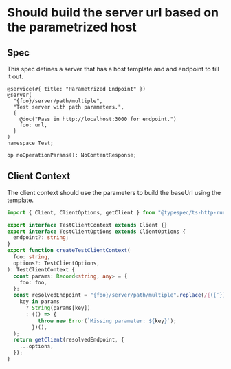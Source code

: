 # Should build the server url based on the parametrized host

## Spec

This spec defines a server that has a host template and and endpoint to fill it out.

```tsp
@service(#{ title: "Parametrized Endpoint" })
@server(
  "{foo}/server/path/multiple",
  "Test server with path parameters.",
  {
    @doc("Pass in http://localhost:3000 for endpoint.")
    foo: url,
  }
)
namespace Test;

op noOperationParams(): NoContentResponse;
```

## Client Context

The client context should use the parameters to build the baseUrl using the template.

```ts src/api/testClientContext.ts
import { Client, ClientOptions, getClient } from "@typespec/ts-http-runtime";

export interface TestClientContext extends Client {}
export interface TestClientOptions extends ClientOptions {
  endpoint?: string;
}
export function createTestClientContext(
  foo: string,
  options?: TestClientOptions,
): TestClientContext {
  const params: Record<string, any> = {
    foo: foo,
  };
  const resolvedEndpoint = "{foo}/server/path/multiple".replace(/{([^}]+)}/g, (_, key) =>
    key in params
      ? String(params[key])
      : (() => {
          throw new Error(`Missing parameter: ${key}`);
        })(),
  );
  return getClient(resolvedEndpoint, {
    ...options,
  });
}
```
